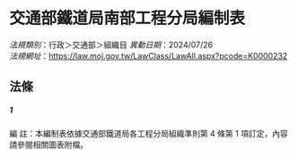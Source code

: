 # 交通部鐵道局南部工程分局編制表

*法規類別*：行政＞交通部＞組織目
*異動日期*：2024/07/26  
*法規網址*：https://law.moj.gov.tw/LawClass/LawAll.aspx?pcode=K0000232



## 法條
##### 1
編      註：本編制表依據交通部鐵道局各工程分局組織準則第 4  條第 1 項訂定，內容請參閱相關圖表附檔。


